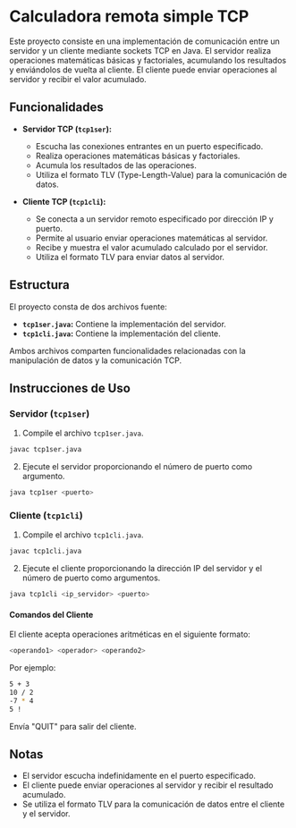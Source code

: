 # Calculadora remota simple TCP

 Este proyecto consiste en una implementación de comunicación entre un servidor y un cliente mediante sockets TCP en Java. El servidor realiza operaciones matemáticas básicas y factoriales, acumulando los resultados y enviándolos de vuelta al cliente. El cliente puede enviar operaciones al servidor y recibir el valor acumulado.

## Funcionalidades

- **Servidor TCP (`tcp1ser`):**
  - Escucha las conexiones entrantes en un puerto especificado.
  - Realiza operaciones matemáticas básicas y factoriales.
  - Acumula los resultados de las operaciones.
  - Utiliza el formato TLV (Type-Length-Value) para la comunicación de datos.
  
- **Cliente TCP (`tcp1cli`):**
  - Se conecta a un servidor remoto especificado por dirección IP y puerto.
  - Permite al usuario enviar operaciones matemáticas al servidor.
  - Recibe y muestra el valor acumulado calculado por el servidor.
  - Utiliza el formato TLV para enviar datos al servidor.

## Estructura

El proyecto consta de dos archivos fuente:

- **`tcp1ser.java`:** Contiene la implementación del servidor.
- **`tcp1cli.java`:** Contiene la implementación del cliente.

Ambos archivos comparten funcionalidades relacionadas con la manipulación de datos y la comunicación TCP.

## Instrucciones de Uso

### Servidor (`tcp1ser`)

1. Compile el archivo `tcp1ser.java`.
   
```bash
javac tcp1ser.java
```

2. Ejecute el servidor proporcionando el número de puerto como argumento.
   
```bash
java tcp1ser <puerto>
```

### Cliente (`tcp1cli`)

1. Compile el archivo `tcp1cli.java`.
```bash
javac tcp1cli.java
```

2. Ejecute el cliente proporcionando la dirección IP del servidor y el número de puerto como argumentos.
```bash
java tcp1cli <ip_servidor> <puerto>
```

#### Comandos del Cliente

El cliente acepta operaciones aritméticas en el siguiente formato:

```bash
<operando1> <operador> <operando2>
```
Por ejemplo:

```bash
5 + 3
10 / 2
-7 * 4
5 !
```

Envía "QUIT" para salir del cliente.

## Notas

- El servidor escucha indefinidamente en el puerto especificado.
- El cliente puede enviar operaciones al servidor y recibir el resultado acumulado.
- Se utiliza el formato TLV para la comunicación de datos entre el cliente y el servidor.
